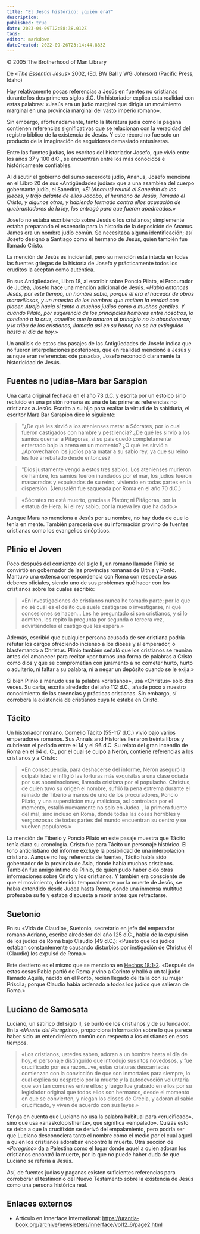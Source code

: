 ```yaml
---
title: "El Jesús histórico: ¿quién era?"
description: 
published: true
date: 2023-04-09T12:58:38.012Z
tags: 
editor: markdown
dateCreated: 2022-09-26T23:14:44.883Z
---
```


<p class="v-card v-sheet theme--light grey lighten-3 px-2">© 2005 The Brotherhood of Man Library</p>

De «*The Essential Jesus*» 2002, (Ed. BW Ball y WG Johnson) (Pacific Press, Idaho)

Hay relativamente pocas referencias a Jesús en fuentes no cristianas durante los dos primeros siglos d.C. Un historiador explica esta realidad con estas palabras: «Jesús era un judío marginal que dirigía un movimiento marginal en una provincia marginal del vasto imperio romano».

Sin embargo, afortunadamente, tanto la literatura judía como la pagana contienen referencias significativas que se relacionan con la veracidad del registro bíblico de la existencia de Jesús. Y este récord no fue solo un producto de la imaginación de seguidores demasiado entusiastas.

Entre las fuentes judías, los escritos del historiador Josefo, que vivió entre los años 37 y 100 d.C., se encuentran entre los más conocidos e históricamente confiables.

Al discutir el gobierno del sumo sacerdote judío, Ananus, Josefo menciona en el Libro 20 de sus «Antigüedades judías» que a una asamblea del cuerpo gobernante judío, el Sanedrín, «_Él (Ananus) reunió el Sanedrín de los jueces, y trajo delante de ellos Jacobo, el hermano de Jesús, llamado el Cristo, y algunos otros, y habiendo formado contra ellos acusación de quebrantadores de la ley, los entregó para que fueran apedreados._»

Josefo no estaba escribiendo sobre Jesús o los cristianos; simplemente estaba preparando el escenario para la historia de la deposición de Ananus. James era un nombre judío común. Se necesitaba alguna identificación; así Josefo designó a Santiago como el hermano de Jesús, quien también fue llamado Cristo.

La mención de Jesús es incidental, pero su mención está intacta en todas las fuentes griegas de la historia de Josefo y prácticamente todos los eruditos la aceptan como auténtica.

En sus Antigüedades, Libro 18, al escribir sobre Poncio Pilato, el Procurador de Judea, Josefo hace una mención adicional de Jesús. «_Había entonces Jesús, por este tiempo, un hombre sabio, porque él era el hacedor de obras maravillosas, y un maestro de los hombres que reciben la verdad con placer. Atrajo hacia sí tanto a muchos judíos como a muchos gentiles. Y cuando Pilato, por sugerencia de los principales hombres entre nosotros, lo condenó a la cruz, aquellos que lo amaron al principio no lo abandonaron; y la tribu de los cristianos, llamada así en su honor, no se ha extinguido hasta el día de hoy._»

Un análisis de estos dos pasajes de las Antigüedades de Josefo indica que no fueron interpolaciones posteriores, que en realidad mencionó a Jesús y aunque eran referencias «de pasada», Josefo reconoció claramente la historicidad de Jesús.

## Fuentes no judías–Mara bar Sarapion

Una carta original fechada en el año 73 d.C. y escrita por un estoico sirio recluido en una prisión romana es una de las primeras referencias no cristianas a Jesús. Escrito a su hijo para exaltar la virtud de la sabiduría, el escritor Mara Bar Sarapion dice lo siguiente:

> "¿De qué les sirvió a los atenienses matar a Sócrates, por lo cual fueron castigados con hambre y pestilencia? ¿De qué les sirvió a los samios quemar a Pitágoras, si su país quedó completamente enterrado bajo la arena en un momento? ¿O qué les sirvió a ¿Aprovecharon los judíos para matar a su sabio rey, ya que su reino les fue arrebatado desde entonces?

> "Dios justamente vengó a estos tres sabios. Los atenienses murieron de hambre, los samios fueron inundados por el mar, los judíos fueron masacrados y expulsados ​​de su reino, viviendo en todas partes en la dispersión. (Jerusalén fue saqueada por Roma en el año 70 d.C.)

> «Sócrates no está muerto, gracias a Platón; ni Pitágoras, por la estatua de Hera. Ni el rey sabio, por la nueva ley que ha dado.»

Aunque Mara no menciona a Jesús por su nombre, no hay duda de que lo tenía en mente. También parecería que su información provino de fuentes cristianas como los evangelios sinópticos.

## Plinio el Joven

Poco después del comienzo del siglo II, un romano llamado Plinio se convirtió en gobernador de las provincias romanas de Bitnia y Ponto. Mantuvo una extensa correspondencia con Roma con respecto a sus deberes oficiales, siendo uno de sus problemas qué hacer con los cristianos sobre los cuales escribió:

> «En investigaciones de cristianos nunca he tomado parte; por lo que no sé cuál es el delito que suele castigarse o investigarse, ni qué concesiones se hacen... Les he preguntado si son cristianos, y si lo admiten, les repito la pregunta por segunda o tercera vez, advirtiéndoles el castigo que les espera.»

Además, escribió que cualquier persona acusada de ser cristiana podría refutar los cargos ofreciendo incienso a los dioses y al emperador, o blasfemando a Christus. Plinio también señaló que los cristianos se reunían antes del amanecer para recitar «por turnos una forma de palabras a Cristo como dios y que se comprometían con juramento a no cometer hurto, hurto o adulterio, ni faltar a su palabra, ni a negar un depósito cuando se le exija.»

Si bien Plinio a menudo usa la palabra «cristianos», usa «Christus» solo dos veces. Su carta, escrita alrededor del año 112 d.C., añade poco a nuestro conocimiento de las creencias y prácticas cristianas. Sin embargo, sí corrobora la existencia de cristianos cuya fe estaba en Cristo.

## Tácito

Un historiador romano, Cornelio Tácito (55-117 d.C.) vivió bajo varios emperadores romanos. Sus Annals and Histories llenaron treinta libros y cubrieron el período entre el 14 y el 96 d.C. Su relato del gran incendio de Roma en el 64 d. ​​C., por el cual se culpó a Nerón, contiene referencias a los cristianos y a Cristo:

> «En consecuencia, para deshacerse del informe, Nerón aseguró la culpabilidad e infligió las torturas más exquisitas a una clase odiada por sus abominaciones, llamada cristiana por el populacho. Christus, de quien tuvo su origen el nombre, sufrió la pena extrema durante el reinado de Tiberio a manos de uno de los procuradores, Poncio Pilato, y una superstición muy maliciosa, así controlada por el momento, estalló nuevamente no solo en Judea. , la primera fuente del mal, sino incluso en Roma, donde todas las cosas horribles y vergonzosas de todas partes del mundo encuentran su centro y se vuelven populares.»

La mención de Tiberio y Poncio Pilato en este pasaje muestra que Tácito tenía clara su cronología. Cristo fue para Tácito un personaje histórico. El tono anticristiano del informe excluye la posibilidad de una interpolación cristiana. Aunque no hay referencia de fuentes, Tácito había sido gobernador de la provincia de Asia, donde había muchos cristianos. También fue amigo íntimo de Plinio, de quien pudo haber oído otras informaciones sobre Cristo y los cristianos. Y también era consciente de que el movimiento, detenido temporalmente por la muerte de Jesús, se había extendido desde Judea hasta Roma, donde una inmensa multitud profesaba su fe y estaba dispuesta a morir antes que retractarse.

## Suetonio

En su «Vida de Claudio», Suetonio, secretario en jefe del emperador romano Adriano, escribe alrededor del año 125 d.C., habla de la expulsión de los judíos de Roma bajo Claudio (49 d.C.): «Puesto que los judíos estaban constantemente causando disturbios por instigación de Christus él (Claudio) los expulsó de Roma.»

Este destierro es el mismo que se menciona en [Hechos 18:1-2](/es/Bible/Acts_of_the_Apostles/18#v1). «Después de estas cosas Pablo partió de Roma y vino a Corinto y halló a un tal judío llamado Aquila, nacido en el Ponto, recién llegado de Italia con su mujer Priscila; porque Claudio había ordenado a todos los judíos que salieran de Roma.»

## Luciano de Samosata

Luciano, un satírico del siglo II, se burló de los cristianos y de su fundador. En la «*Muerte del Peregrino*», proporciona información sobre lo que parece haber sido un entendimiento común con respecto a los cristianos en esos tiempos.

> «Los cristianos, ustedes saben, adoran a un hombre hasta el día de hoy, el personaje distinguido que introdujo sus ritos novedosos, y fue crucificado por esa razón….ve, estas criaturas descarriadas comienzan con la convicción de que son inmortales para siempre, lo cual explica su desprecio por la muerte y la autodevoción voluntaria que son tan comunes entre ellos; y luego fue grabado en ellos por su legislador original que todos ellos son hermanos, desde el momento en que se convierten, y niegan los dioses de Grecia, y adoran al sabio crucificado, y viven de acuerdo con sus leyes.»

Tenga en cuenta que Luciano no usa la palabra habitual para «crucificado», sino que usa «anaskolopisthenta», que significa «empalado». Quizás esto se deba a que la crucifixión se derivó del empalamiento, pero podría ser que Luciano desconociera tanto el nombre como el medio por el cual aquel a quien los cristianos adoraban encontró la muerte. Otra sección de «*Peregrino*» da a Palestina como el lugar donde aquel a quien adoran los cristianos encontró la muerte, por lo que no puede haber duda de que Luciano se refería a Jesús.

Así, de fuentes judías y paganas existen suficientes referencias para corroborar el testimonio del Nuevo Testamento sobre la existencia de Jesús como una persona histórica real.

## Enlaces externos

- Artículo en Innerface International: https://urantia-book.org/archive/newsletters/innerface/vol12_6/page2.html